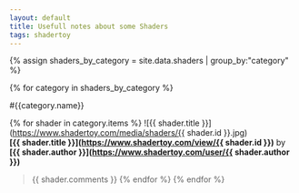 ```yaml
---
layout: default
title: Usefull notes about some Shaders
tags: shadertoy
---
```


{% assign shaders_by_category = site.data.shaders | group_by:"category" %}

{% for category in shaders_by_category %}

#{{category.name}}

{% for shader in category.items %}
![{{ shader.title }}](https://www.shadertoy.com/media/shaders/{{ shader.id }}.jpg)  
**[{{ shader.title }}](https://www.shadertoy.com/view/{{ shader.id }})** by **[{{ shader.author }}](https://www.shadertoy.com/user/{{ shader.author }})**

>{{ shader.comments }} 
{% endfor %}
{% endfor %}

